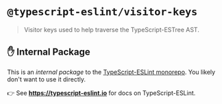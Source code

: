 # `@typescript-eslint/visitor-keys`

> Visitor keys used to help traverse the TypeScript-ESTree AST.

## ✋ Internal Package

This is an _internal package_ to the [TypeScript-ESLint monorepo](https://github.com/typescript-eslint/typescript-eslint).
You likely don't want to use it directly.

👉 See **https://typescript-eslint.io** for docs on TypeScript-ESLint.
